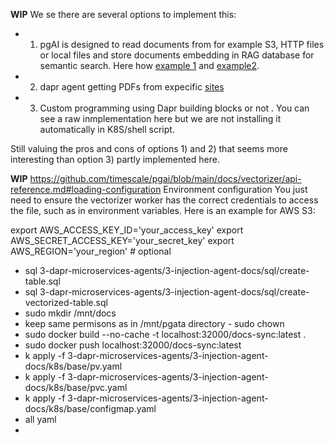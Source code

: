 
**WIP**
We se there are several options to implement this:

- 1) pgAI is designed to read documents from for example S3, HTTP files or local files and store documents embedding in RAG database for semantic search. Here how [example 1](https://github.com/timescale/pgai/blob/main/docs/vectorizer/document-embeddings.md) and [example2](https://github.com/timescale/pgai/tree/main/examples/embeddings_from_documents).
- 2) dapr agent getting PDFs from expecific [sites](https://github.com/dapr/dapr-agents/blob/249ea5ec43f75825f662992e765cb09b5fd31695/docs/concepts/arxiv_fetcher.md)
- 3) Custom programming using Dapr building blocks or not . You can see a raw inmplementation here but we are not installing it automatically in K8S/shell script.

Still valuing the pros and cons of options 1) and 2) that seems more interesting than option 3) partly implemented here. 

**WIP**
https://github.com/timescale/pgai/blob/main/docs/vectorizer/api-reference.md#loading-configuration
Environment configuration
You just need to ensure the vectorizer worker has the correct credentials to access the file, such as in environment variables. Here is an example for AWS S3:

export AWS_ACCESS_KEY_ID='your_access_key'
export AWS_SECRET_ACCESS_KEY='your_secret_key'
export AWS_REGION='your_region'  # optional

- sql 3-dapr-microservices-agents/3-injection-agent-docs/sql/create-table.sql
- sql 3-dapr-microservices-agents/3-injection-agent-docs/sql/create-vectorized-table.sql
- sudo mkdir /mnt/docs
- keep same permisons as in /mnt/pgata directory - sudo chown 
- sudo docker build --no-cache -t localhost:32000/docs-sync:latest .
- sudo docker push localhost:32000/docs-sync:latest
- k apply -f 3-dapr-microservices-agents/3-injection-agent-docs/k8s/base/pv.yaml
- k apply -f 3-dapr-microservices-agents/3-injection-agent-docs/k8s/base/pvc.yaml
- k apply -f 3-dapr-microservices-agents/3-injection-agent-docs/k8s/base/configmap.yaml
- all yaml
- 